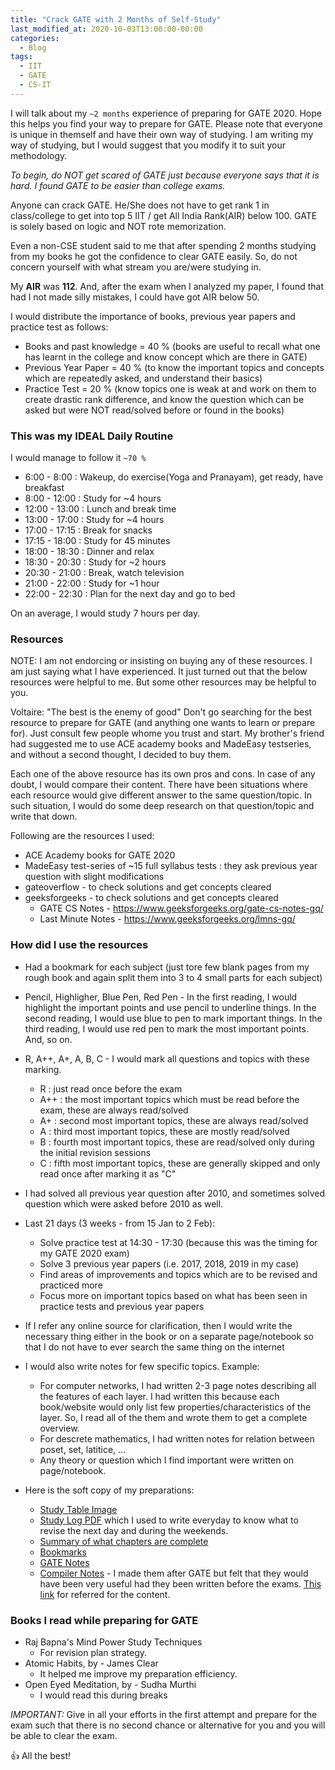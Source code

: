 ```yaml
---
title: "Crack GATE with 2 Months of Self-Study"
last_modified_at: 2020-10-03T13:00:00-00:00
categories:
  - Blog
tags:
  - IIT
  - GATE
  - CS-IT
---
```


<!-- # Crack GATE with 2 Months of Self-Study -->

I will talk about my `~2 months` experience of preparing for GATE 2020. Hope this helps you find your way to prepare for GATE.
Please note that everyone is unique in themself and have their own way of studying. I am writing my way of studying, but I would suggest that you modify it to suit your methodology.

*To begin, do NOT get scared of GATE just because everyone says that it is hard. I found GATE to be easier than college exams.*

Anyone can crack GATE. He/She does not have to get rank 1 in class/college to get into top 5 IIT / get All India Rank(AIR) below 100.
GATE is solely based on logic and NOT rote memorization.

Even a non-CSE student said to me that after spending 2 months studying from my books he got the confidence to clear GATE easily. So, do not concern yourself with what stream you are/were studying in.

My **AIR** was **112**. And, after the exam when I analyzed my paper, I found that had I not made silly mistakes, I could have got AIR below 50.

I would distribute the importance of books, previous year papers and practice test as follows:

* Books and past knowledge = 40 % (books are useful to recall what one has learnt in the college and know concept which are there in GATE)
* Previous Year Paper      = 40 % (to know the important topics and concepts which are repeatedly asked, and understand their basics)
* Practice Test            = 20 % (know topics one is weak at and work on them to create drastic rank difference, and know the question which can be asked but were NOT read/solved before or found in the books)


### This was my IDEAL Daily Routine
I would manage to follow it `~70 %`

*  6:00 -  8:00 : Wakeup, do exercise(Yoga and Pranayam), get ready, have breakfast<!-- , finish up pooja rituals -->
*  8:00 - 12:00 : Study for ~4 hours
* 12:00 - 13:00 : Lunch and break time
* 13:00 - 17:00 : Study for ~4 hours
* 17:00 - 17:15 : Break for snacks
* 17:15 - 18:00 : Study for 45 minutes
* 18:00 - 18:30 : Dinner and relax
* 18:30 - 20:30 : Study for ~2 hours
* 20:30 - 21:00 : Break, watch television
* 21:00 - 22:00 : Study for ~1 hour
* 22:00 - 22:30 : Plan for the next day and go to bed


On an average, I would study 7 hours per day.


### Resources

NOTE: I am not endorcing or insisting on buying any of these resources. I am just saying what I have experienced. It just turned out that the below resources were helpful to me. But some other resources may be helpful to you.

Voltaire: "The best is the enemy of good"
Don't go searching for the best resource to prepare for GATE (and anything one wants to learn or prepare for). Just consult few people whome you trust and start. My brother's friend had suggested me to use ACE academy books and MadeEasy testseries, and without a second thought, I decided to buy them.

Each one of the above resource has its own pros and cons. In case of any doubt, I would compare their content.
There have been situations where each resource would give different answer to the same question/topic. In such situation, I would do some deep research on that question/topic and write that down.

Following are the resources I used:

- ACE Academy books for GATE 2020
- MadeEasy test-series of ~15 full syllabus tests : they ask previous year question with slight modifications
- gateoverflow - to check solutions and get concepts cleared
- geeksforgeeks - to check solutions and get concepts cleared
    * GATE CS Notes - https://www.geeksforgeeks.org/gate-cs-notes-gq/
    * Last Minute Notes - https://www.geeksforgeeks.org/lmns-gq/

<!-- Compiler difficulty: 
- Refer 5 Minute Engineering for Compiler -->


### How did I use the resources
* Had a bookmark for each subject (just tore few blank pages from my rough book and again split them into 3 to 4 small parts for each subject)
* Pencil, Highligher, Blue Pen, Red Pen - In the first reading, I would highlight the important points and use pencil to underline things. In the second reading, I would use blue to pen to mark important things. In the third reading, I would use red pen to mark the most important points. And, so on.
* R, A++, A+, A, B, C - I would mark all questions and topics with these marking.
    * R     : just read once before the exam
    * A++   : the most important topics which must be read before the exam, these are always read/solved
    * A+    : second most important topics, these are always read/solved
    * A     : third most important topics, these are mostly read/solved
    * B     : fourth most important topics, these are read/solved only during the initial revision sessions
    * C     : fifth most important topics, these are generally skipped and only read once after marking it as "C"
* I had solved all previous year question after 2010, and sometimes solved question which were asked before 2010 as well.
* Last 21 days (3 weeks - from 15 Jan to 2 Feb):
    - Solve practice test at 14:30 - 17:30 (because this was the timing for my GATE 2020 exam)
    - Solve 3 previous year papers (i.e. 2017, 2018, 2019 in my case)
    - Find areas of improvements and topics which are to be revised and practiced more
    - Focus more on important topics based on what has been seen in practice tests and previous year papers
* If I refer any online source for clarification, then I would write the necessary thing either in the book or on a separate page/notebook so that I do not have to ever search the same thing on the internet
* I would also write notes for few specific topics. Example:
    * For computer networks, I had written 2-3 page notes describing all the features of each layer. I had written this because each book/website would only list few properties/characteristics of the layer. So, I read all of the them and wrote them to get a complete overview.
    * For descrete mathematics, I had written notes for relation between poset, set, latitice, ...
    * Any theory or question which I find important were written on page/notebook.

* Here is the soft copy of my preparations:
    * [Study Table Image](../assets/GATE/IMG_20200613_073153.jpg) <!-- ![Study Table](../assets/GATE/IMG_20200613_073153.jpg "Study Table") -->
    * [Study Log PDF](../assets/GATE/GATE%202%20Months%20Study%20Log.pdf) which I used to write everyday to know what to revise the next day and during the weekends.
    * [Summary of what chapters are complete](../assets/GATE/IMG_20200622_131425.jpg)
    * [Bookmarks](../assets/GATE/IMG_20200628_054103.jpg)
    * [GATE Notes](../assets/GATE/GATE%20Notes%20-%20almost%20All.pdf)
    * [Compiler Notes](../assets/GATE/GATE%20Compiler%20Notes.pdf) - I made them after GATE but felt that they would have been very useful had they been written before the exams. [This link](https://www.youtube.com/playlist?list=PLYwpaL_SFmcC6FupM--SachxUTOiQ7XHw) for referred for the content.
    <!-- Add study hours table PDF -->
    <!-- ![Study hours record](../assets/GATE/IMG_) -->


### Books I read while preparing for GATE
* Raj Bapna's Mind Power Study Techniques
    - For revision plan strategy.
* Atomic Habits, by - James Clear
    - It helped me improve my preparation efficiency.
* Open Eyed Meditation, by - Sudha Murthi
    - I would read this during breaks


*IMPORTANT:* Give in all your efforts in the first attempt and prepare for the exam such that there is no second chance or alternative for you and you will be able to clear the exam.

👍 All the best!

